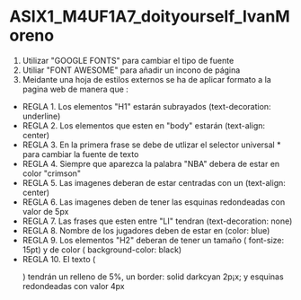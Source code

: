 # ASIX1_M4UF1A7_doityourself_IvanMoreno
1. Utilizar "GOOGLE FONTS" para cambiar el tipo de fuente
2. Utiliar "FONT AWESOME" para añadir un incono de página
3. Meidante una hoja de estilos externos se ha de aplicar formato a la pagina web de manera que :
- REGLA 1. Los elementos "H1" estarán subrayados (text-decoration: underline)
- REGLA 2. Los elementos que esten en "body"  estarán (text-align: center)
- REGLA 3. En la primera frase se debe de utlizar el selector universal * para cambiar la fuente de texto 
- REGLA 4. Siempre que aparezca la palabra "NBA" debera de estar en color "crimson"
- REGLA 5. Las imagenes deberan de estar centradas con un (text-align: center)
- REGLA 6. Las imagenes deben de tener las esquinas redondeadas con valor de 5px
- REGLA 7. Las frases que esten entre "LI" tendran (text-decoration: none)
- REGLA 8. Nombre de los jugadores deben de estar en (color: blue)
- REGLA 9. Los elementos "H2" deberan de tener un tamaño ( font-size: 15pt) y de color ( background-color: black) 
- REGLA 10. El texto (<p>)  tendrán un relleno de 5%, un border: solid darkcyan 2p¡x; y esquinas redondeadas con valor 4px






































































